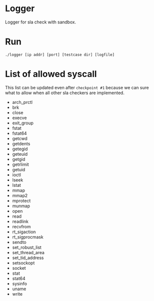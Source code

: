 # Logger

Logger for sla check with sandbox.

# Run

`./logger [ip addr] [port] [testcase dir] [logfile]`

# List of allowed syscall

This list can be updated even after `checkpoint #1` because we can
sure what to allow when all other sla checkers are implemented.

- arch_prctl
- brk
- close
- execve
- exit_group
- fstat
- fstat64
- getcwd
- getdents
- getegid
- geteuid
- getgid
- getrlimit
- getuid
- ioctl
- lseek
- lstat
- mmap
- mmap2
- mprotect
- munmap
- open
- read
- readlink
- recvfrom
- rt_sigaction
- rt_sigprocmask
- sendto
- set_robust_list
- set_thread_area
- set_tid_address
- setsockopt
- socket
- stat
- stat64
- sysinfo
- uname
- write
